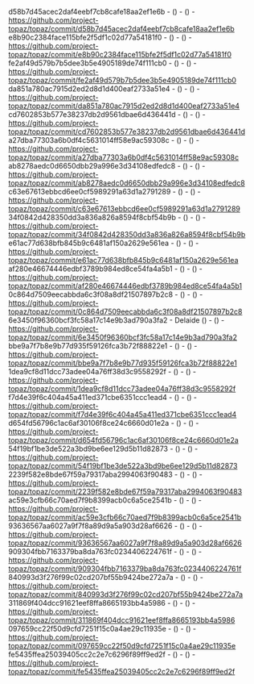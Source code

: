 d58b7d45acec2daf4eebf7cb8cafe18aa2ef1e6b -  () -  () - https://github.com/project-topaz/topaz/commit/d58b7d45acec2daf4eebf7cb8cafe18aa2ef1e6b
e8b90c2384face115bfe2f5df1c02d77a54181f0 -  () -  () - https://github.com/project-topaz/topaz/commit/e8b90c2384face115bfe2f5df1c02d77a54181f0
fe2af49d579b7b5dee3b5e4905189de74f111cb0 -  () -  () - https://github.com/project-topaz/topaz/commit/fe2af49d579b7b5dee3b5e4905189de74f111cb0
da851a780ac7915d2ed2d8d1d400eaf2733a51e4 -  () -  () - https://github.com/project-topaz/topaz/commit/da851a780ac7915d2ed2d8d1d400eaf2733a51e4
cd7602853b577e38237db2d9561dbae6d436441d -  () -  () - https://github.com/project-topaz/topaz/commit/cd7602853b577e38237db2d9561dbae6d436441d
a27dba77303a6b0df4c5631014ff58e9ac59308c -  () -  () - https://github.com/project-topaz/topaz/commit/a27dba77303a6b0df4c5631014ff58e9ac59308c
ab8278aedc0d6650dbb29a996e3d34108edfedc8 -  () -  () - https://github.com/project-topaz/topaz/commit/ab8278aedc0d6650dbb29a996e3d34108edfedc8
c63e67613ebbcd6ee0cf5989291a63d1a2791289 -  () -  () - https://github.com/project-topaz/topaz/commit/c63e67613ebbcd6ee0cf5989291a63d1a2791289
34f0842d428350dd3a836a826a8594f8cbf54b9b -  () -  () - https://github.com/project-topaz/topaz/commit/34f0842d428350dd3a836a826a8594f8cbf54b9b
e61ac77d638bfb845b9c6481af150a2629e561ea -  () -  () - https://github.com/project-topaz/topaz/commit/e61ac77d638bfb845b9c6481af150a2629e561ea
af280e46674446edbf3789b984ed8ce54fa4a5b1 -  () -  () - https://github.com/project-topaz/topaz/commit/af280e46674446edbf3789b984ed8ce54fa4a5b1
0c864d7509eecabbda6c3f08a8df21507897b2c8 -  () -  () - https://github.com/project-topaz/topaz/commit/0c864d7509eecabbda6c3f08a8df21507897b2c8
6e3450f96360bcf3fc58a17c14e9b3ad790a3fa2 - Delaide () -  () - https://github.com/project-topaz/topaz/commit/6e3450f96360bcf3fc58a17c14e9b3ad790a3fa2
bbe9a7f7b8e9b77d935f59126fca3b72f88822e1 -  () -  () - https://github.com/project-topaz/topaz/commit/bbe9a7f7b8e9b77d935f59126fca3b72f88822e1
1dea9cf8d11dcc73adee04a76ff38d3c9558292f -  () -  () - https://github.com/project-topaz/topaz/commit/1dea9cf8d11dcc73adee04a76ff38d3c9558292f
f7d4e39f6c404a45a411ed371cbe6351ccc1ead4 -  () -  () - https://github.com/project-topaz/topaz/commit/f7d4e39f6c404a45a411ed371cbe6351ccc1ead4
d654fd56796c1ac6af30106f8ce24c6660d01e2a -  () -  () - https://github.com/project-topaz/topaz/commit/d654fd56796c1ac6af30106f8ce24c6660d01e2a
54f19bf1be3de522a3bd9be6ee129d5b11d82873 -  () -  () - https://github.com/project-topaz/topaz/commit/54f19bf1be3de522a3bd9be6ee129d5b11d82873
2239f582e8bde67f59a79317aba2994063f90483 -  () -  () - https://github.com/project-topaz/topaz/commit/2239f582e8bde67f59a79317aba2994063f90483
ac59e3cfb66c70aed7f9b8399acb0c6a5ce2541b -  () -  () - https://github.com/project-topaz/topaz/commit/ac59e3cfb66c70aed7f9b8399acb0c6a5ce2541b
93636567aa6027a9f7f8a89d9a5a903d28af6626 -  () -  () - https://github.com/project-topaz/topaz/commit/93636567aa6027a9f7f8a89d9a5a903d28af6626
909304fbb7163379ba8da763fc0234406224761f -  () -  () - https://github.com/project-topaz/topaz/commit/909304fbb7163379ba8da763fc0234406224761f
840993d3f276f99c02cd207bf55b9424be272a7a -  () -  () - https://github.com/project-topaz/topaz/commit/840993d3f276f99c02cd207bf55b9424be272a7a
311869f404dcc91621eef8ffa8665193bb4a5986 -  () -  () - https://github.com/project-topaz/topaz/commit/311869f404dcc91621eef8ffa8665193bb4a5986
097659cc22f50d9cfd7251f15c0a4ae29c11935e -  () -  () - https://github.com/project-topaz/topaz/commit/097659cc22f50d9cfd7251f15c0a4ae29c11935e
fe5435ffea25039405cc2c2e7c6296f89ff9ed2f -  () -  () - https://github.com/project-topaz/topaz/commit/fe5435ffea25039405cc2c2e7c6296f89ff9ed2f
